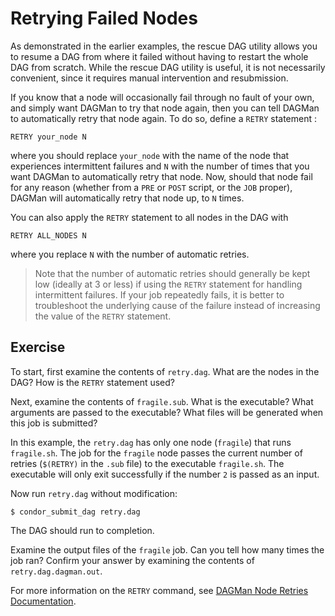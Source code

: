 # Retrying Failed Nodes

As demonstrated in the earlier examples, the rescue DAG utility allows you to 
resume a DAG from where it failed without having to restart the whole DAG 
from scratch. While the rescue DAG utility is useful, it is not necessarily 
convenient, since it requires manual intervention and resubmission.

If you know that a node will occasionally fail through no fault of your own, 
and simply want DAGMan to try that node again, then you can tell DAGMan to
automatically retry that node again. To do so, define a `RETRY` statement :

```
RETRY your_node N
```

where you should replace `your_node` with the name of the 
node that experiences intermittent failures and `N` with the number of times
that you want DAGMan to automatically retry that node. Now, should that node
fail for any reason (whether from a `PRE` or `POST` script, or the `JOB` proper), 
DAGMan will automatically retry that node up, to `N` times.

You can also apply the `RETRY` statement to all nodes in the DAG with
```
RETRY ALL_NODES N
```

where you replace `N` with the number of automatic retries.

> Note that the number of automatic retries should generally be kept low
> (ideally at 3 or less) if using the `RETRY` statement for handling intermittent failures. 
> If your job repeatedly fails, it is better to troubleshoot the underlying cause
> of the failure instead of increasing the value of the `RETRY` statement.

## Exercise

To start, first examine the contents of `retry.dag`. What are the nodes in the DAG?
How is the `RETRY` statement used?

Next, examine the contents of `fragile.sub`. What is the executable? What 
arguments are passed to the executable? What files will be generated when 
this job is submitted?

In this example, the `retry.dag` has only one node (`fragile`) that runs
`fragile.sh`. The job for the `fragile` node passes the current number of retries 
(`$(RETRY)` in the `.sub` file) to the executable `fragile.sh`. The executable will 
only exit successfully if the number `2` is passed as an input. 

Now run `retry.dag` without modification:

```
$ condor_submit_dag retry.dag
```

The DAG should run to completion. 

Examine the output files of the `fragile` job. Can you tell how many times
the job ran? Confirm your answer by examining the contents of
`retry.dag.dagman.out`.

For more information on the `RETRY` command, see 
[DAGMan Node Retries Documentation](https://htcondor.readthedocs.io/en/latest/automated-workflows/node-pass-or-fail.html#retrying-failed-nodes).

